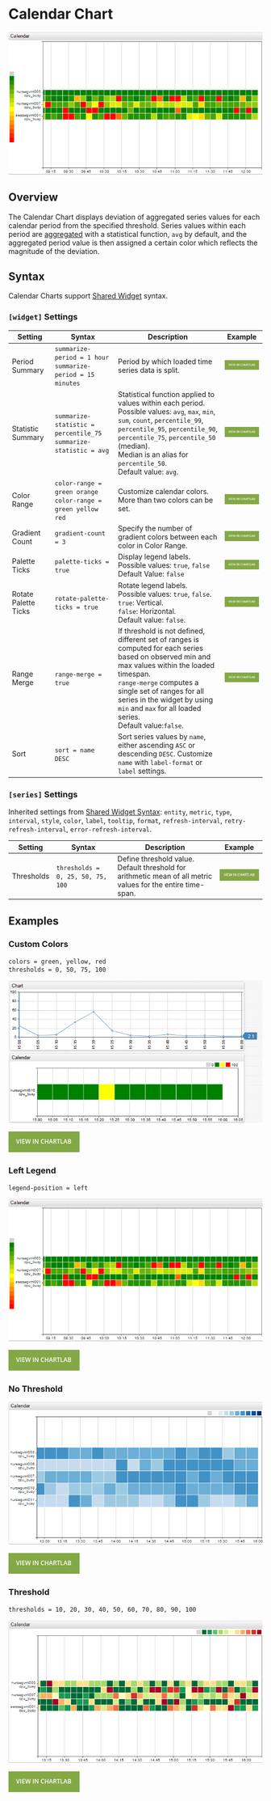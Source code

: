 # Calendar Chart

![](./images/calendar-chart-3.png)

## Overview

The Calendar Chart displays deviation of aggregated series values for each calendar period from the specified threshold. Series values within each period are [aggregated](../../configuration/aggregators.md) with a statistical function, `avg` by default, and the aggregated period value is then assigned a certain color which reflects the magnitude of the deviation.

## Syntax

Calendar Charts support [Shared Widget](../shared/README.md) syntax.

### `[widget]` Settings

Setting |Syntax |Description |Example
--|--|--|--
Period Summary | `summarize-period = 1 hour`<br>`summarize-period = 15 minutes` | Period by which loaded time series data is split. | [![](./images/button.png)](https://apps.axibase.com/chartlab/fb935e05/14/)
Statistic Summary | `summarize-statistic = percentile_75`<br>`summarize-statistic = avg` | Statistical function applied to values within each period.<br>Possible values: `avg`, `max`, `min`, `sum`, `count`, `percentile_99`, `percentile_95`, `percentile_90`, `percentile_75`, `percentile_50` (median).<br>Median is an alias for `percentile_50`.<br>Default value: `avg`.| [![](./images/button.png)](https://apps.axibase.com/chartlab/fb935e05/23/)
Color Range | `color-range = green orange`<br>`color-range = green yellow red`| Customize calendar colors. More than two colors can be set.|[![](./images/button.png)](https://apps.axibase.com/chartlab/fb935e05/15/)
Gradient Count | `gradient-count = 3` | Specify the number of gradient colors between each color in Color Range. | [![](./images/button.png)](https://apps.axibase.com/chartlab/fb935e05/16/)
Palette Ticks | `palette-ticks = true` | Display legend labels.<br>Possible values: `true`, `false`<br>Default Value: `false` | [![](./images/button.png)](https://apps.axibase.com/chartlab/0f9e807b/3/)
Rotate Palette Ticks | `rotate-palette-ticks = true` | Rotate legend labels.<br>Possible values: `true`, `false`.<br>`true`: Vertical.<br>`false`: Horizontal.<br>Default value: `false`.| [![](./images/button.png)](https://apps.axibase.com/chartlab/0f9e807b/2/)
Range Merge | `range-merge = true` | If threshold is not defined, different set of ranges is computed for each series based on observed min and max values within the loaded timespan.<br> `range-merge` computes a single set of ranges for all series in the widget by using `min` and `max` for all loaded series.<br>Default value:`false`. | [![](./images/button.png)](https://apps.axibase.com/chartlab/0f9e807b/4/)
Sort | `sort = name DESC` | Sort series values by `name`, either ascending `ASC` or descending `DESC`. Customize `name` with `label-format` or `label` settings.

### `[series]` Settings

Inherited settings from [Shared Widget Syntax](../shared/README.md): `entity`, `metric`, `type`, `interval`, `style`, `color`, `label`, `tooltip`, `format`, `refresh-interval`, `retry-refresh-interval`, `error-refresh-interval`.

Setting |Syntax |Description |Example
--|--|--|--
Thresholds | `thresholds = 0, 25, 50, 75, 100` | Define threshold value.<br>Default threshold for arithmetic mean of all metric values for the entire time-span.| [![](./images/button.png)](https://apps.axibase.com/chartlab/fb935e05/21/)

## Examples

### Custom Colors

```ls
colors = green, yellow, red
thresholds = 0, 50, 75, 100
```

![](./images/calendar-threshold.png)

[![](./images/button.png)](https://apps.axibase.com/chartlab/0a936368/2/)

### Left Legend

```ls
legend-position = left
```

![](./images/calendar-chart-4.png)

[![](./images/button.png)](https://apps.axibase.com/chartlab/fb935e05/13/)

### No Threshold

![](./images/calendar-chart-1.png)

[![](./images/button.png)](https://apps.axibase.com/chartlab/fb935e05)

### Threshold

```ls
thresholds = 10, 20, 30, 40, 50, 60, 70, 80, 90, 100
```

![](./images/calendar-chart-2.png)

[![](./images/button.png)](https://apps.axibase.com/chartlab/fb935e05/2/)